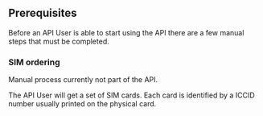 ## Prerequisites

Before an API User is able to start using the API there are a few manual steps that must be completed.

### SIM ordering

Manual process currently not part of the API.

The API User will get a set of SIM cards. Each card is identified by a ICCID number usually printed on the physical card. 

